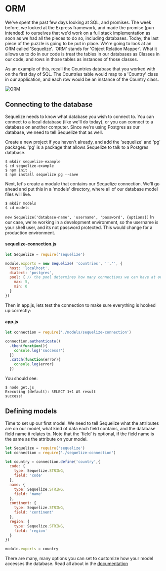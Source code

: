 # ORM

We've spent the past few days looking at SQL, and promises.  The week before, we looked at the Express framework, and made the promise (pun intended) to ourselves that we'd work on a full stack implementation as soon as we had all the pieces to do so, including databases.  Today, the last piece of the puzzle is going to be put in place.  We're going to look at an ORM called 'Sequelize'.  'ORM' stands for 'Object Relation Mapper'.  What it allows us to do in our code is treat the tables in our databases as Classes in our code, and rows in those tables as instances of those classes.

As an example of this, recall the Countries database that you worked with on the first day of SQL.  The Countries table would map to a 'Country' class in our application, and each row would be an instance of the Country class.

![ORM](https://s3.amazonaws.com/learn-site/curriculum/orm-1.png)

## Connecting to the database

Sequelize needs to know what database you wish to connect to.  You can connect to a local database (like we'll do today), or you can connect to a database on another computer.  Since we're using Postgres as our database, we need to tell Sequelize that as well.

Create a new project if you haven't already, and add the 'sequelize' and 'pg' packages.  'pg' is a package that allows Sequelize to talk to a Postgres database.

```
$ mkdir sequelize-example
$ cd sequelize-example
$ npm init .
$ npm install sequelize pg --save
```

Next, let's create a module that contains our Sequelize connection.  We'll go ahead and put this in a 'models' directory, where all of our database model files will live.

```
$ mkdir models
$ cd models
```

```new Sequelize('database-name', 'username', 'password', {options})```
In our case, we're working in a development environment, so the username is your shell user, and its not password protected.  This would change for a production environment.

#### sequelize-connection.js

```Javascript
let Sequelize = require('sequelize')

module.exports = new Sequelize( 'countries', '','', {
  host: 'localhost',  
  dialect: 'postgres',
  pool: { // the pool determines how many connections we can have at one time
    max: 5,
    min: 0
  }
})
```

Then in app.js, lets test the connection to make sure everything is hooked up correctly:

#### app.js
```Javascript
let connection = require('./models/sequelize-connection')

connection.authenticate()
  .then(function(){
    console.log('success!')
  })
  .catch(function(error){
    console.log(error)
  })
```

You should see:

```
$ node get.js
Executing (default): SELECT 1+1 AS result
success!
```


## Defining models

Time to set up our first model.  We need to tell Sequelize what the attributes are on our model, what kind of data each field contains, and the database field name it relates to.  Note that the 'field' is optional, if the field name is the same as the attribute on your model.

```Javascript
let Sequelize = require('sequelize')
let connection = require('./sequelize-connection')

let country = connection.define('country',{
  code: {
    type: Sequelize.STRING,
    field: 'code'
  },
  name: {
    type: Sequelize.STRING,
    field: 'name'
  },
  continent: {
    type: Sequelize.STRING,
    field: 'continent'
  },
  region: {
    type: Sequelize.STRING,
    field: 'region'
  }
})

module.exports = country
```

There are many, many options you can set to customize how your model accesses the database.  Read all about in the [documentation](http://docs.sequelizejs.com/en/latest/docs/models-definition/)


